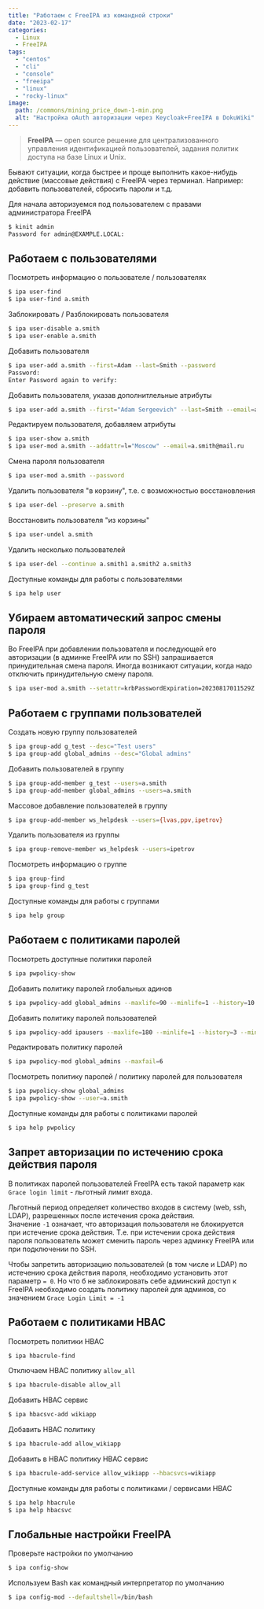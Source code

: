 ```yaml
---
title: "Работаем с FreeIPA из командной строки"
date: "2023-02-17"
categories: 
  - Linux
  - FreeIPA
tags: 
  - "centos"
  - "cli"
  - "console"
  - "freeipa"
  - "linux"
  - "rocky-linux"
image:
  path: /commons/mining_price_down-1-min.png
  alt: "Настройка oAuth авторизации через Keycloak+FreeIPA в DokuWiki"
---
```


> **FreeIPA** — open source решение для централизованного управления идентификацией пользователей, задания политик доступа на базе Linux и Unix.

Бывают ситуации, когда быстрее и проще выполнить какое-нибудь действие (массовые действия) с FreeIPA через терминал. Например: добавить пользователей, сбросить пароли и т.д.

Для начала авторизуемся под пользователем с правами администратора FreeIPA

```sh
$ kinit admin
Password for admin@EXAMPLE.LOCAL:
```

## Работаем с пользователями

Посмотреть информацию о пользователе / пользователях

```sh
$ ipa user-find
$ ipa user-find a.smith
```

Заблокировать / Разблокировать пользователя

```sh
$ ipa user-disable a.smith
$ ipa user-enable a.smith
```

Добавить пользователя

```sh
$ ipa user-add a.smith --first=Adam --last=Smith --password
Password: 
Enter Password again to verify: 
```

Добавить пользователя, указав дополнитлельные атрибуты

```sh
$ ipa user-add a.smith --first="Adam Sergeevich" --last=Smith --email=a.smith@gmail.com --homedir=/home/lvas --password
```

Редактируем пользователя, добавляем атрибуты

```sh
$ ipa user-show a.smith
$ ipa user-mod a.smith --addattr=l="Moscow" --email=a.smith@mail.ru
```

Смена пароля пользователя

```sh
$ ipa user-mod a.smith --password
```

Удалить пользователя "в корзину", т.е. с возможностью восстановления

```sh
$ ipa user-del --preserve a.smith
```

Восстановить пользователя "из корзины"

```sh
$ ipa user-undel a.smith
```

Удалить несколько пользователей

```sh
$ ipa user-del --continue a.smith1 a.smith2 a.smith3
```

Доступные команды для работы с пользователями

```sh
$ ipa help user
```

## Убираем автоматический запрос смены пароля

Во FreeIPA при добавлении пользователя и последующей его авторизации (в админке FreeIPA или по SSH) запрашивается принудительная смена пароля. Иногда возникают ситуации, когда надо отключить принудительную смену пароля.

```sh
$ ipa user-mod a.smith --setattr=krbPasswordExpiration=20230817011529Z
```

## Работаем с группами пользователей

Создать новую группу пользователей

```sh
$ ipa group-add g_test --desc="Test users"
$ ipa group-add global_admins --desc="Global admins"
```

Добавить пользователей в группу

```sh
$ ipa group-add-member g_test --users=a.smith
$ ipa group-add-member global_admins --users=a.smith
```

Массовое добавление пользователей в группу

```sh
$ ipa group-add-member ws_helpdesk --users={lvas,ppv,ipetrov}
```

Удалить пользователя из группы

```sh
$ ipa group-remove-member ws_helpdesk --users=ipetrov
```

Посмотреть информацию о группе

```sh
$ ipa group-find
$ ipa group-find g_test
```

Доступные команды для работы с группами

```sh
$ ipa help group
```

## Работаем с политиками паролей

Посмотреть доступные политики паролей

```sh
$ ipa pwpolicy-show
```

Добавить политику паролей глобальных адинов

```sh
$ ipa pwpolicy-add global_admins --maxlife=90 --minlife=1 --history=10 --minclasses=0 --minlength=14 --maxfail=6 --failinterval=60 --lockouttime=600 --priority=1
```

Добавить политику паролей пользователей

```sh
$ ipa pwpolicy-add ipausers --maxlife=180 --minlife=1 --history=3 --minclasses=0 --minlength=8 --maxfail=6 --failinterval=60 --lockouttime=600 --priority=10
```

Редактировать политику паролей

```sh
$ ipa pwpolicy-mod global_admins --maxfail=6
```

Посмотреть политику паролей / политику паролей для пользователя

```sh
$ ipa pwpolicy-show global_admins
$ ipa pwpolicy-show --user=a.smith
```

Доступные команды для работы с политиками паролей

```sh
$ ipa help pwpolicy
```

## Запрет авторизации по истечению срока действия пароля

В политиках паролей пользователей FreeIPA есть такой параметр как `Grace login limit` - льготный лимит входа.

Льготный период определяет количество входов в систему (web, ssh, LDAP), разрешенных после истечения срока действия.  
Значение `-1` означает, что авторизация пользователя не блокируется при истечение срока действия. Т.е. при истечении срока действия пароля пользователь может сменить пароль через админку FreeIPA или при подключении по SSH.

Чтобы запретить авторизацию пользователей (в том числе и LDAP) по истечению срока действия пароля, необходимо установить этот параметр `= 0`. 
Но что б не заблокировать себе админский доступ к FreeIPA необходимо создать политику паролей для админов, со значением `Grace Login Limit = -1`

## Работаем с политиками HBAC

Посмотреть политики HBAC

```sh
$ ipa hbacrule-find
```

Отключаем HBAC политику `allow_all`

```sh
$ ipa hbacrule-disable allow_all
```

Добавить HBAC сервис

```sh
$ ipa hbacsvc-add wikiapp
```

Добавить HBAC политику

```sh
$ ipa hbacrule-add allow_wikiapp
```

Добавить в HBAC политику HBAC сервис

```sh
$ ipa hbacrule-add-service allow_wikiapp --hbacsvcs=wikiapp
```

Доступные команды для работы с политиками / сервисами HBAC

```sh
$ ipa help hbacrule
$ ipa help hbacsvc
```

## Глобальные настройки FreeIPA

Проверьте настройки по умолчанию

```sh
$ ipa config-show
```

Используем Bash как командный интерпретатор по умолчанию

```sh
$ ipa config-mod --defaultshell=/bin/bash
```